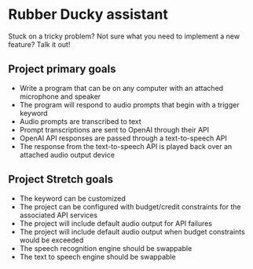 # Rubber Ducky assistant

Stuck on a tricky problem?  Not sure what you need to implement a new feature?  Talk it out!  

## Project primary goals
* Write a program that can be on any computer with an attached microphone and speaker
* The program will respond to audio prompts that begin with a trigger keyword
* Audio prompts are transcribed to text
* Prompt transcriptions are sent to OpenAI through their API
* OpenAI API responses are passed through a text-to-speech API
* The response from the text-to-speech API is played back over an attached audio output device

## Project Stretch goals
* The keyword can be customized
* The project can be configured with budget/credit constraints for the associated API services
* The project will include default audio output for API failures
* The project will include default audio output when budget constraints would be exceeded
* The speech recognition engine should be swappable
* The text to speech engine should be swappable
